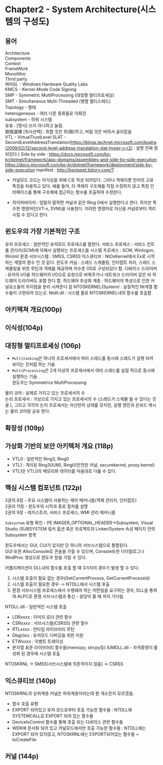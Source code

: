 # Chapter2 - System Architecture(시스템의 구성도)


## 용어

Architecture<br>
Components<br>
Context<br>
FrameWork<br>
Monolithic<br>
Third party<br>
WHQL - Windows Hardware Quality Labs<br>
KMCS - Kernel-Mode Code Signing<br>
SMP - Symmetric MultiProcessing (대칭형 멀티프로세싱)<br>
SMT - Simultaneous Multi-Threaded (병렬 멀티스레드)<br>
Topology - 형태<br>
heterogeneous - 여러 다른 종류들로 이뤄진<br>
subsystem - 하위 시스템<br>
유휴 : [명사] 쓰지 아니하고 놀림.<br>
取捨選擇 [취사선택] : 취할 것은 취(取)하고, 버릴 것은 버려서 골라잡음<br>
VTL - VirtualTrustLevel
SLAT - SecondLevelAddressTranslation(https://blogs.technet.microsoft.com/koalra/2009/02/12/second-level-address-translation-slat-hyper-v-r2/ : 설명 진짜 잘 되있다.)
Side by side : https://docs.microsoft.com/ko-kr/dotnet/framework/app-domains/assemblies-and-side-by-side-execution
https://docs.microsoft.com/ko-kr/dotnet/framework/deployment/side-by-side-execution
manifest : http://bsnippet.tistory.com/7

- 커널모드 코드는 이식성을 위해 C로 작성 되어있다. 그러나 객체지향 언어의 고유 특징을 차용하고 있다.
예를 들어, 타 객체의 구조체를 직접 수정하지 않고 특정 인터페이스를 통해 구조체에 접근하는 함수를 호출하여 수정한다.

- 하이퍼바이저 : 엄밀히 말하면 커널과 같은 Ring 0에서 실행한다고 한다. 하지만 특수한 명령어인(VT-x, SVM)을 사용한다.
이러한 명령어로 자신을 커널로부터 격리 시킬 수 있다고 한다.


## 윈도우의 가장 기본적인 구조

유저 프로세스 : 일반적인 유저모드 프로세스를 말한다.
서비스 프로세스 : 서비스 컨트롤 관리자(SCM)에 의해서 실행되는 프로세스들
시스템 프로세스 : SCM, Winlogon, WinInit
환경 서브시스템 : SMSS, CSRSS
익스큐티브 : NtOsKernel에서 Ex로 시작하는 계열의 함수 인 것 같다.
윈도우 커널 : 스레드 스케줄링, 인터럽트 처리, 스레드 스케줄링을 위한 루틴과 객체를 제공하며 저수준 OS로 구성되있다 함.
디바이스 드라이버 : 유저의 I/O을 하드웨어의 I/O으로 요청으로 바꿔주거나 네트워크 드라이버 같은 비 하드웨어 드라이버도 포함 한다 함.
하드웨어 추상화 계층 : 하드웨어의 특성으로 인한 커널요소들의 차이점을 분리 시켜준다 캄
NTOSKERNEL(System) : 실질적인 Nt계열 함수들이 구현되어 있는곳.
Ntdll.dll : 시스템 콜로 NTOSKERNEL내의 함수를 호출함

## 아키텍쳐 개요(100p)

## 이식성(104p)

## 대칭형 멀티프로세싱 (106p)

- `Multitasking`은 하나의 프로세서에서 여러 스레드를 동시에 스레드가 실행 되어 보이는 것처럼 하는 기술.
- `MultiProcessing`은 2개 이상의 프로세서에서 여러 스레드를 실질 적으로 동시에 실행하는 기술.<br>
윈도우는 Symmetrice MultiProcessing

물리 코어 : 실제로 가지고 있는 프로세서의 수<br>
논리 프로세서 : 가상으로 가지고 있는 프로세서의 수 (스레드가 스케쥴 될 수 있다는 것을 ), 그리고 각각의 논리 프로세서는 자신만의 상태를 갖지만, 실행 엔진과 온보드 캐시는 물리 코어랑 공유 한다.

## 확장성 (109p)

## 가상화 기반의 보안 아키텍처 개요 (118p)

- VTL0 : 일반적인 Ring3, Ring0
- VTL1 : 격리된 Ring3(IUM), Ring0(안전한 커널, securekernel, proxy kernel)
- VTL1은 VTL0의 메모리와 데이터를 마음대로 다룰 수 있다.

## 핵심 시스템 컴포넌트 (122p)

2권의 8장 - 주요 시스템이 사용하는 제어 메커니즘(객체 관리자, 인터럽트)<br>
2권의 11장 - 윈도우의 시작과 종료 절차를 설명<br>
2권의 9장 - 레지스트리, 서비스 프로세스, WMI 관리 메커니즘<br>

`Subsystem` 유형 확인 - PE IMAGER_OPTIONAL_HEADER->Subsystem, Visual Studio /SUBSYSTEM 링커 옵션 혹은 프로젝트의 Linker/System 속성 페이지 안의 Subsystem 항목<br>

윈도우에서는 GUI, CUI가 있지만 단 하나의 서브시스템으로 통합된다.<br>
GUI 또한 AllocConsole로 콘솔을 가질 수 있으며, Console또한 다이얼로그나 WndProc 생성으로 윈도우 창을 가질 수 있다.<br>

어플리케이션이 DLL내의 함수를 호출 할 때 3가지의 경우가 발생 할 수 있다.<br>
1. 시스템 호출이 필요 없는 경우(GetCurrentProcess, GetCurrentProcessId)
2. 시스템 호출이 필요한 경우 -> NTDLL에서 시스템 호출
3. 환경 서브시스템 프로세스에서 수행돼야 하는 어떤일을 요구하는 경우, DLL을 통하여 ALPC로 환경 서브시스템과 통신 - 응당이 올 때 까지 기다림 

NTDLL.dll - 일반적인 시스템 호출<br>
- LDRxxxx : 이미지 로더 관련 함수
- CSRxxxx : 서브시스템(CSRSS) 관련 함수
- RTLxxxx : 런타임 라이브러리 루틴
- DbgUixx : 유저모드 디버깅을 위한 지원
- ETWxxxx : 이벤트 트레이싱
- 문자열 표준 라이브러리 함수들(memcpy, strcpy등)
IUMDLL.dll - 자격증명이 활성화 된 경우에 시스템 호출<br>

NTOSKRNL -> SMSS(서브시스템에 의존적이지 않음) -> CSRSS

## 익스큐티브 (140p)

NTOSKRNL의 상위계층 커널은 하위계층이라는데 뭔 개소린지 모르겠음.<BR>
  
- 함수 호출 유형
- EXPORT 되어있고 유저 모드로부터 호출 가능한 함수들 : NTDLL에 SYSTEMCALL로 EXPORT 되어 있는 함수들
- DeviceIoControl 함수를 통해 호출 되는 디바이스 관련 함수들
- WDK에 문서화 되어 있고 커널모드에서만 호출 가능한 함수들 : NTDLL에는 EXPORT 되어 있지않고, NTOSKRNL에는 EXPORT되어있는 함수들 = IoCreateFile


## 커널 (144p)

